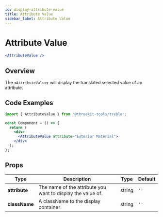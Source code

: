 ```yaml
---
id: display-attribute-value
title: Attribute Value
sidebar_label: Attribute Value
---
```


# Attribute Value

```jsx
<AttributeValue />
```

## Overview

The `<AttributeValue>` will display the translated selected value of an attribute.

## Code Examples

```jsx
import { AttributeValue } from '@threekit-tools/treble';

const Component = () => {
  return (
    <div>
      <AttributeValue attribute="Exterior Material">
    </div>
  );
};
```

## Props

| Type          | Description                                                 | Type   | Default |
| ------------- | ----------------------------------------------------------- | ------ | ------- |
| **attribute** | The name of the attribute you want to display the value of. | string | `''`    |
| **className** | A className to the display container.                       | string | `''`    |
